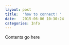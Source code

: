 ```yaml
---
layout: post
title:  "how to connect! "
date:   2015-06-06 10:30:24
categories: Info
---
```

 
 Contents go here